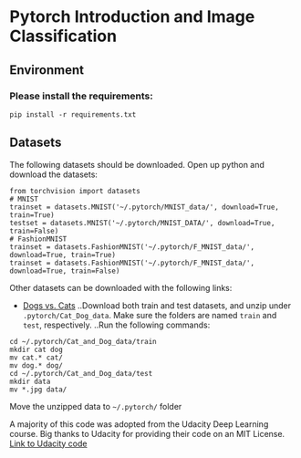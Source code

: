 # Pytorch Introduction and Image Classification

## Environment
### Please install the requirements:
```
pip install -r requirements.txt
```

## Datasets

The following datasets should be downloaded. Open up python and download the datasets:

```
from torchvision import datasets
# MNIST
trainset = datasets.MNIST('~/.pytorch/MNIST_data/', download=True, train=True)
testset = datasets.MNIST('~/.pytorch/MNIST_DATA/', download=True, train=False)
# FashionMNIST
trainset = datasets.FashionMNIST('~/.pytorch/F_MNIST_data/', download=True, train=True)
trainset = datasets.FashionMNIST('~/.pytorch/F_MNIST_data/', download=True, train=False)
```

Other datasets can be downloaded with the following links:
- [Dogs vs. Cats](https://www.kaggle.com/c/dogs-vs-cats/data)
..Download both train and test datasets, and unzip under `.pytorch/Cat_Dog_data`. Make sure the folders are named `train` and `test`, respectively.
..Run the following commands:
```
cd ~/.pytorch/Cat_and_Dog_data/train
mkdir cat dog
mv cat.* cat/
mv dog.* dog/
cd ~/.pytorch/Cat_and_Dog_data/test
mkdir data
mv *.jpg data/
```

Move the unzipped data to `~/.pytorch/` folder

A majority of this code was adopted from the Udacity Deep Learning course. 
Big thanks to Udacity for providing their code on an MIT License.
[Link to Udacity code](https://github.com/udacity/deep-learning-v2-pytorch/)
